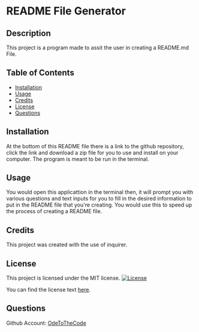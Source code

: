 # README File Generator

## Description

This project is a program made to assit the user in creating a README.md File.

## Table of Contents

- [Installation](#installation)
- [Usage](#usage)
- [Credits](#credits)
- [License](#license)
- [Questions](#questions)
## Installation

At the bottom of this README file there is a link to the github repository, click the link and download a zip file for you to use and install on your computer. The program is meant to be run in the terminal.

## Usage

You would open this applicattion in the terminal then, it will prompt you with various questions and text inputs for you to fill in the desired information to put in the README file that you're creating. You would use this to speed up the process of creating a README file. 

## Credits

This project was created with the use of inquirer.

## License

This project is licensed under the MIT license.
[![License](https://img.shields.io/badge/License-MIT-blue.svg)](https://opensource.org/licenses/mit)

You can find the license text [here](https://opensource.org/licenses/mit).

## Questions

Github Account: [OdeToTheCode](https://github.com/OdeToTheCode/README-Generator)



